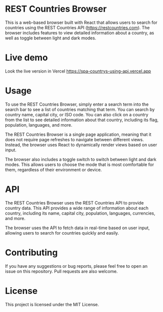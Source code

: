 # REST Countries Browser
This is a web-based browser built with React that allows users to search for countries using the REST Countries API (https://restcountries.com). The browser includes features to view detailed information about a country, as well as toggle between light and dark modes.

# Live demo
Look the live version in Vercel https://spa-countrys-using-api.vercel.app

# Usage
To use the REST Countries Browser, simply enter a search term into the search bar to see a list of countries matching that term. You can search by country name, capital city, or ISO code. You can also click on a country from the list to see detailed information about that country, including its flag, population, languages, and more.

The REST Countries Browser is a single page application, meaning that it does not require page refreshes to navigate between different views. Instead, the browser uses React to dynamically render views based on user input.

The browser also includes a toggle switch to switch between light and dark modes. This allows users to choose the mode that is most comfortable for them, regardless of their environment or device.

# API
The REST Countries Browser uses the REST Countries API to provide country data. This API provides a wide range of information about each country, including its name, capital city, population, languages, currencies, and more.

The browser uses the API to fetch data in real-time based on user input, allowing users to search for countries quickly and easily.

# Contributing
If you have any suggestions or bug reports, please feel free to open an issue on this repository. Pull requests are also welcome.

# License
This project is licensed under the MIT License.

